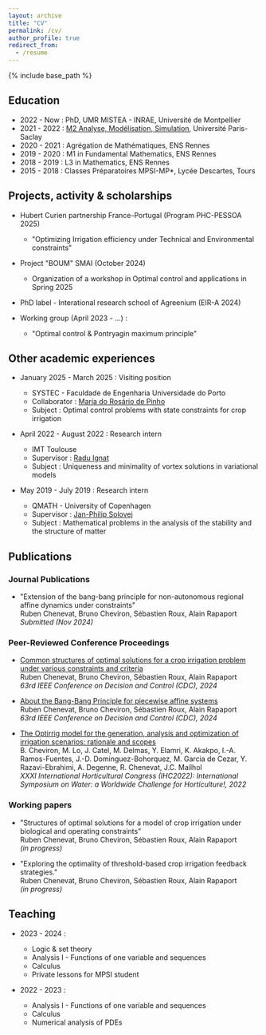 ```yaml
---
layout: archive
title: "CV"
permalink: /cv/
author_profile: true
redirect_from:
  - /resume
---
```


{% include base_path %}

## Education

* 2022 - Now : PhD, UMR MISTEA - INRAE, Université de Montpellier
* 2021 - 2022 : [M2 Analyse, Modélisation, Simulation](https://www.imo.universite-paris-saclay.fr/en/students/masters-programs/mathematics-and-applications/m2/analyse-modelisation-simulation/), Université Paris-Saclay
* 2020 - 2021 : Agrégation de Mathématiques, ENS Rennes
* 2019 - 2020 : M1 in Fundamental Mathematics, ENS Rennes
* 2018 - 2019 : L3 in Mathematics, ENS Rennes
* 2015 - 2018 : Classes Préparatoires MPSI-MP*, Lycée Descartes, Tours

## Projects, activity & scholarships

* Hubert Curien partnership France-Portugal (Program PHC-PESSOA 2025)
  * "Optimizing Irrigation efficiency under Technical and Environmental constraints"

* Project "BOUM" SMAI (October 2024)
  * Organization of a workshop in Optimal control and applications in Spring 2025

* PhD label - Interational research school of Agreenium (EIR-A 2024)

* Working group (April 2023 - ...) :
  * "Optimal control & Pontryagin maximum principle"

## Other academic experiences

* January 2025 - March 2025 : Visiting position
  * SYSTEC - Faculdade de Engenharia Universidade do Porto
  * Collaborator : [Maria do Rosário de Pinho](https://paginas.fe.up.pt/~mrpinho/)
  * Subject : Optimal control problems with state constraints for crop irrigation

* April 2022 - August 2022 : Research intern
  * IMT Toulouse
  * Supervisor : [Radu Ignat](https://www.math.univ-toulouse.fr/~rignat/)
  * Subject : Uniqueness and minimality of vortex solutions in variational models

* May 2019 - July 2019 : Research intern
  * QMATH - University of Copenhagen
  * Supervisor : [Jan-Philip Solovej](https://web.math.ku.dk/~solovej/)
  * Subject : Mathematical problems in the analysis of the stability and the structure of matter
  
## Publications

### Journal Publications

<!--  <ul>{% for post in site.publications reversed %}
    {% include archive-single-cv.html %}
  {% endfor %}</ul>
-->

* "Extension of the bang-bang principle for non-autonomous regional affine dynamics under constraints"\
  Ruben Chenevat, Bruno Cheviron, Sébastien Roux, Alain Rapaport\
  _Submitted (Nov 2024)_

### Peer-Reviewed Conference Proceedings

* [Common structures of optimal solutions for a crop irrigation problem under various constraints and criteria](https://hal.science/hal-04606181)\
  Ruben Chenevat, Bruno Cheviron, Sébastien Roux, Alain Rapaport\
  _63rd IEEE Conference on Decision and Control (CDC), 2024_

* [About the Bang-Bang Principle for piecewise affine systems](https://hal.science/hal-04663130)\
  Ruben Chenevat, Bruno Cheviron, Sébastien Roux, Alain Rapaport\
  _63rd IEEE Conference on Decision and Control (CDC), 2024_

* [The Optirrig model for the generation, analysis and optimization of irrigation scenarios: rationale and scopes](https://www.actahort.org/books/1373/1373_5.htm)\
  B. Cheviron, M. Lo, J. Catel, M. Delmas, Y. Elamri, K. Akakpo, I.-A. Ramos-Fuentes, J.-D. Dominguez-Bohorquez, M. Garcia de Cezar, Y. Razavi-Ebrahimi, A. Degenne, R. Chenevat, J.C. Mailhol\
  _XXXI International Horticultural Congress (IHC2022): International Symposium on Water: a Worldwide Challenge for Horticulture!, 2022_

### Working papers

* "Structures of optimal solutions for a model of crop irrigation under biological and operating constraints"\
  Ruben Chenevat, Bruno Cheviron, Sébastien Roux, Alain Rapaport\
  _(in progress)_

* "Exploring the optimality of threshold-based crop irrigation feedback strategies."\
  Ruben Chenevat, Bruno Cheviron, Sébastien Roux, Alain Rapaport\
  _(in progress)_
  
## Teaching

<!--  <ul>{% for post in site.teaching reversed %}
    {% include archive-single-cv.html %}
  {% endfor %}</ul>
-->

* 2023 - 2024 :
  * Logic & set theory
  * Analysis I - Functions of one variable and sequences
  * Calculus
  * Private lessons for MPSI student

* 2022 - 2023 :
  * Analysis I - Functions of one variable and sequences
  * Calculus
  * Numerical analysis of PDEs


